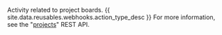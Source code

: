 Activity related to project boards. {{ site.data.reusables.webhooks.action_type_desc }} For more information, see the "[projects](/v3/projects)" REST API.